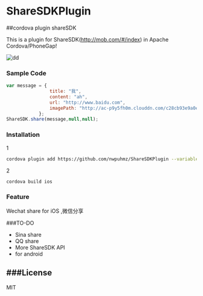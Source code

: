 ShareSDKPlugin
==============
##cordova plugin shareSDK

This is a plugin for ShareSDK(http://mob.com/#/index) in Apache Cordova/PhoneGap! 

![dd](http://demo.mob.com/wiki/wp-content/themes/twentyfourteen/images/u139_normal.jpg)
### Sample Code

```javascript
var message = {
                title: "我",
                content: "ah",
                url: "http://www.baidu.com",
                imagePath: "http://ac-p9y5fh0m.clouddn.com/c28cb93e9a0eae4b3b11.jpg"
            };
ShareSDK.share(message,null,null);
```
### Installation
1
```sh
cordova plugin add https://github.com/nwpuhmz/ShareSDKPlugin --variable wechatappid=YOUR_APPID --variable SHARESDKAPPID=YOUR_SHARESDKAPPID --variable WECHATAPPSECRET=YOUR_WECHATAPPSECRET --variable qqAppId=YOUR_QQAPPID --variable qqAppSecret=YOUR_QQAPPSECRET
```
2
```sh
cordova build ios 
```
### Feature
Wechat share for iOS ,微信分享

###TO-DO
- Sina share
- QQ share
- More ShareSDK API
- for android


###License
----

MIT
